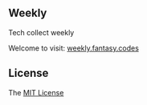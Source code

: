 Weekly
---

Tech collect weekly

Welcome to visit: [weekly.fantasy.codes](//weekly.fantasy.codes)

## License

The [MIT License](LICENSE)
